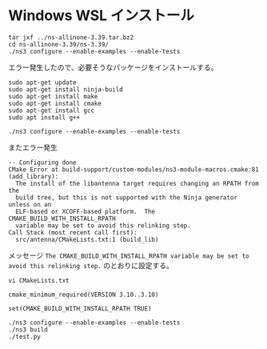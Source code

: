 # Windows WSL インストール

```
tar jxf ../ns-allinone-3.39.tar.bz2
cd ns-allinone-3.39/ns-3.39/
./ns3 configure --enable-examples --enable-tests
```

エラー発生したので、必要そうなパッケージをインストールする。

```
sudo apt-get update
sudo apt-get install ninja-build
sudo apt-get install make
sudo apt-get install cmake
sudo apt-get install gcc
sudo apt install g++

./ns3 configure --enable-examples --enable-tests
```

またエラー発生

```
-- Configuring done
CMake Error at build-support/custom-modules/ns3-module-macros.cmake:81 (add_library):
  The install of the libantenna target requires changing an RPATH from the
  build tree, but this is not supported with the Ninja generator unless on an
  ELF-based or XCOFF-based platform.  The CMAKE_BUILD_WITH_INSTALL_RPATH
  variable may be set to avoid this relinking step.
Call Stack (most recent call first):
  src/antenna/CMakeLists.txt:1 (build_lib)
```

メッセージ `The CMAKE_BUILD_WITH_INSTALL_RPATH variable may be set to avoid this relinking step.` のとおりに設定する。

```
vi CMakeLists.txt
```

```
cmake_minimum_required(VERSION 3.10..3.10)

set(CMAKE_BUILD_WITH_INSTALL_RPATH TRUE)
```

```
./ns3 configure --enable-examples --enable-tests
./ns3 build
./test.py 
```
